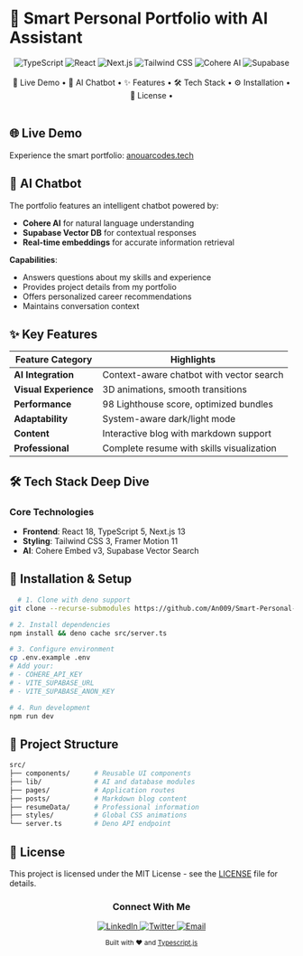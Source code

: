# 🤖 Smart Personal Portfolio with AI Assistant

<div align="center">
  <img src="https://img.shields.io/badge/TypeScript-3178C6?style=for-the-badge&logo=typescript&logoColor=white" alt="TypeScript">
  <img src="https://img.shields.io/badge/React-61DAFB?style=for-the-badge&logo=react&logoColor=black" alt="React">
  <img src="https://img.shields.io/badge/Next.js-000000?style=for-the-badge&logo=nextdotjs&logoColor=white" alt="Next.js">
  <img src="https://img.shields.io/badge/Tailwind_CSS-06B6D4?style=for-the-badge&logo=tailwind-css&logoColor=white" alt="Tailwind CSS">
  <img src="https://img.shields.io/badge/Cohere-FFFFFF?style=for-the-badge&logo=cohere&logoColor=black" alt="Cohere AI">
  <img src="https://img.shields.io/badge/Supabase-3ECF8E?style=for-the-badge&logo=supabase&logoColor=white" alt="Supabase">
</div>

<br>

<div align="center">
  <a href="#-live-demo" style="text-decoration: none">🚀 Live Demo</a> •
  <a href="#ai-chatbot" style="text-decoration: none">🤖 AI Chatbot</a> •
  <a href="#-key-features" style="text-decoration: none">✨ Features</a> •
  <a href="#-tech-stack" style="text-decoration: none">🛠 Tech Stack</a> •
  <a href="#-installation" style="text-decoration: none">⚙️ Installation</a> •
  <a href="#-license" style="text-decoration: none">📜 License</a> •
</div>


<br>


## 🌐 Live Demo
Experience the smart portfolio: [anouarcodes.tech](https://anouarcodes.tech)

## 🤖 AI Chatbot
The portfolio features an intelligent chatbot powered by:
- **Cohere AI** for natural language understanding
- **Supabase Vector DB** for contextual responses
- **Real-time embeddings** for accurate information retrieval

**Capabilities**:
- Answers questions about my skills and experience
- Provides project details from my portfolio
- Offers personalized career recommendations
- Maintains conversation context

## ✨ Key Features
| Feature Category | Highlights |
|-----------------|------------|
| **AI Integration** | Context-aware chatbot with vector search |
| **Visual Experience** | 3D animations, smooth transitions |
| **Performance** | 98 Lighthouse score, optimized bundles |
| **Adaptability** | System-aware dark/light mode |
| **Content** | Interactive blog with markdown support |
| **Professional** | Complete resume with skills visualization |

## 🛠 Tech Stack Deep Dive
### Core Technologies
- **Frontend**: React 18, TypeScript 5, Next.js 13
- **Styling**: Tailwind CSS 3, Framer Motion 11
- **AI**: Cohere Embed v3, Supabase Vector Search

## 🚀 Installation & Setup
  ```bash
    # 1. Clone with deno support
  git clone --recurse-submodules https://github.com/An009/Smart-Personal-Portfolio.git
  
  # 2. Install dependencies
  npm install && deno cache src/server.ts
  
  # 3. Configure environment
  cp .env.example .env
  # Add your:
  # - COHERE_API_KEY
  # - VITE_SUPABASE_URL
  # - VITE_SUPABASE_ANON_KEY
  
  # 4. Run development
  npm run dev
  ```
## 📂 Project Structure
  ```bash
  src/
├── components/      # Reusable UI components
├── lib/             # AI and database modules
├── pages/           # Application routes
├── posts/           # Markdown blog content
├── resumeData/      # Professional information
├── styles/          # Global CSS animations
└── server.ts        # Deno API endpoint
```
## 📜 License
This project is licensed under the MIT License - see the [LICENSE](./LICENSE) file for details.

<div align="center"> <h3>Connect With Me</h3> <a href="https://www.linkedin.com/in/tizgui-anouar-081439183/"> <img src="https://img.shields.io/badge/LinkedIn-0A66C2?style=for-the-badge&logo=linkedin&logoColor=white" alt="LinkedIn"> </a> <a href="https://twitter.com/an_war66777631"> <img src="https://img.shields.io/badge/Twitter-1DA1F2?style=for-the-badge&logo=twitter&logoColor=white" alt="Twitter"> </a> <a href="mailto:tizguianouar@gmail.com"> <img src="https://img.shields.io/badge/Email-EA4335?style=for-the-badge&logo=gmail&logoColor=white" alt="Email"> </a> </div><p align="center"> <sub>Built with ❤️ and <a href="https://www.typescriptlang.org/">Typescript.js</a></sub> </p>

